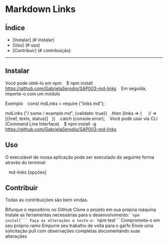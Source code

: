 # Markdown Links

## Índice

* [Instalar] (# instalar)
* [Uso] (# uso)
* [Contribuir] (# contribuição)

***

## Instalar

Você pode obtê-lo em npm
`` ``
$ npm install https://github.com/GabrielaSerodio/SAP003-md-links
`` ``
Em seguida, importe-o com um módulo

Exemplo
`` ``
const mdLinks = require ("links md");

mdLinks ("/ some / example.md", {validate: true})
  .then (links => {
    // => [{href, texto, status}]
  })
  .catch (console.error);
`` ``
Você pode usar via CLI (Command Line Interface)
`` ``
$ npm install -g https://github.com/GabrielaSerodio/SAP003-md-links
`` ``
## Uso

O executável de nossa aplicação pode ser executado da seguinte forma através do terminal:

`` ``
md-links <path-to-file> [opções]
`` ``

## Contribuir

Todas as contribuições são bem vindas.

Bifurque o repositório no GitHub
Clone o projeto em sua própria máquina
Instale as ferramentas necessárias para o desenvolvimento: `` `npm install```
Faça as alterações e teste-o: `` `npm test```
Comprometa-o em seu próprio ramo
Empurre seu trabalho de volta para o garfo
Envie uma solicitação pull com observações completas documentando suas alterações